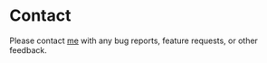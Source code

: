 # Contact

Please contact [me](mailto:stephen.e.bensley@gmail.com) with any bug reports, feature requests, or
other feedback.
